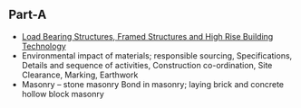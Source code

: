   ## Part-A
- [Load Bearing Structures, Framed Structures and High Rise Building Technology](Building-Construction-Practice/Files/LoadBearingStructures.pptx)
- Environmental impact of materials; responsible sourcing, Specifications, Details and sequence of activities, Construction co-ordination, Site Clearance, Marking, Earthwork
- Masonry – stone masonry  Bond in masonry; laying brick and concrete hollow block masonry
